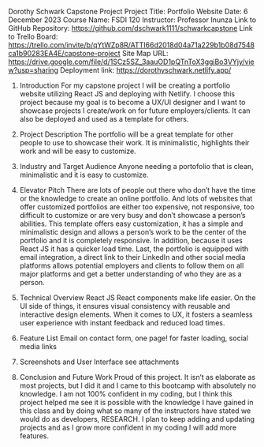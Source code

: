 Dorothy Schwark Capstone Project
Project Title: Portfolio Website 
Date: 6 December 2023
Course Name: FSDI 120
Instructor: Professor Inunza
Link to GitHub Repository: https://github.com/dschwark1111/schwarkcapstone
Link to Trello Board:  https://trello.com/invite/b/qYtWZp8R/ATTI66d2018d04a71a229b1b08d7548ca1b90283EA4E/capstone-project
Site Map URL: https://drive.google.com/file/d/1SCz5SZ_3aauOD1pQTnToX3ggjBo3VYjy/view?usp=sharing 
Deployment link: https://dorothyschwark.netlify.app/


1. Introduction
For my capstone project I will be creating a portfolio website utilizing React JS and deploying with Netlify. 
I choose this project because my goal is to become a UX/UI designer and I want to showcase projects I create/work on for future employers/clients. It can also be deployed and used as a template for others. 

2. Project Description
The portfolio will be a great template for other people to use to showcase their work. It is minimalistic, highlights their work and will be easy to customize. 

3. Industry and Target Audience
Anyone needing a portofolio that is clean, minimalistic and it is easy to customize.

4. Elevator Pitch
There are lots of people out there who don’t have the time or the knowledge to create an online portfolio. And lots of websites that offer customized portfolios are either too expensive, not responsive, too difficult to customize or are very busy and don’t showcase a person’s abilities. This template offers easy customization, it has a simple and minimalistic design and allows a person’s work to be the center of the portfolio and it is completely responsive. In addition, because it uses React JS it has a quicker load time. Last, the portfolio is equipped with email integration, a direct link to their LinkedIn and other social media platforms allows potential employers and clients to follow them on all major platforms and get a better understanding of who they are as a person.

5. Technical Overview
React JS
React components make life easier. On the UI side of things, it ensures visual consistency with reusable and interactive design elements. When it comes to UX, it fosters a seamless user experience with instant feedback and reduced load times.


6. Feature List
Email on contact form, one page!
for faster loading, social media links


8. Screenshots and User Interface
see attachments


10. Conclusion and Future Work
Proud of this project. It isn’t as elaborate as most projects, but I did it and I came to this bootcamp with absolutely no knowledge. 
I am not 100% confident in my coding, but I think this project helped me see it is possible with the knowledge I have gained in this class and by doing what so many of the instructors have stated we would do as developers, RESEARCH.
I plan to keep adding and updating projects and as I grow more confident in my coding I will add more features. 






